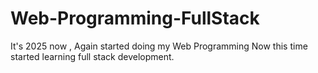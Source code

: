 # Web-Programming-FullStack
It's 2025 now , Again started doing my Web Programming Now this time started learning full stack development.
